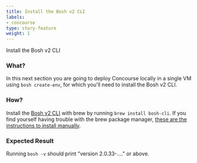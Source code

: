 ```yaml
---
title: Install the Bosh v2 CLI
labels:
- concourse
type: story-feature
weight: 1
---
```


Install the Bosh v2 CLI
### What?
In this next section you are going to deploy Concourse locally in a single VM using `bosh create-env`, for which you'll need to install the Bosh v2 CLI.

### How?
Install the [Bosh v2 CLI](https://bosh.io/docs/cli-v2.html#install) with brew by running `brew install bosh-cli`. If you find yourself having trouble with the brew package manager, [these are the instructions to install manually](https://bosh.io/docs/cli-v2.html#install).

### Expected Result
Running `bosh -v` should print "version 2.0.33-...." or above.